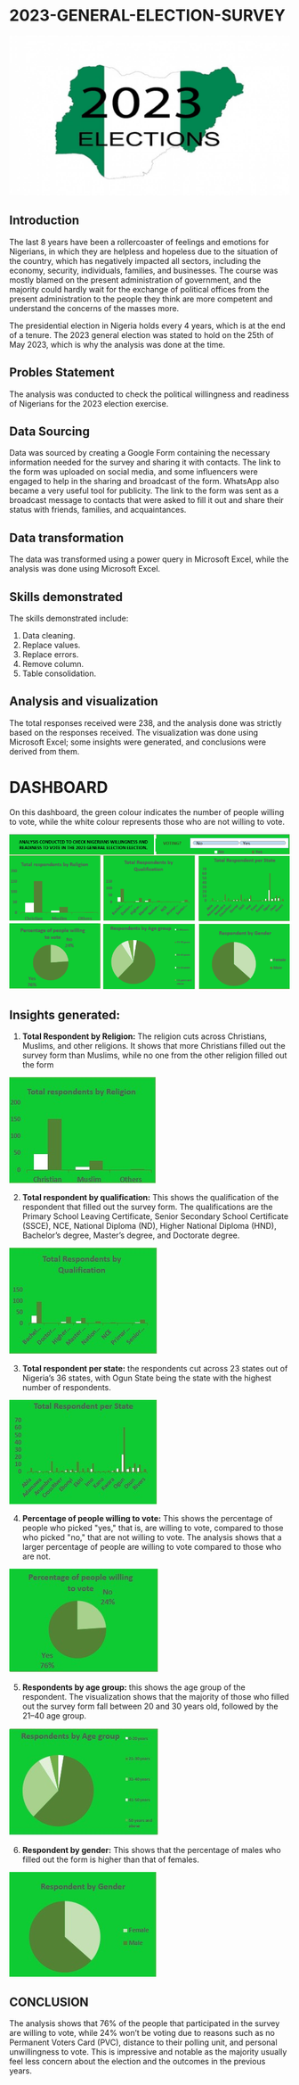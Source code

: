 # 2023-GENERAL-ELECTION-SURVEY

![](ELECTIONLOGO.jpg)

## Introduction
The last 8 years have been a rollercoaster of feelings and emotions for Nigerians, in which they are helpless and hopeless due to the situation of the country, which has negatively impacted all sectors, including the economy, security, individuals, families, and businesses. The course was mostly blamed on the present administration of government, and the majority could hardly wait for the exchange of political offices from the present administration to the people they think are more competent and understand the concerns of the masses more.

The presidential election in Nigeria holds every 4 years, which is at the end of a tenure. The 2023 general election was stated to hold on the 25th of May 2023, which is why the analysis was done at the time.

## Probles Statement
The analysis was conducted to check the political willingness and readiness of Nigerians for the 2023 election exercise.

## Data Sourcing
Data was sourced by creating a Google Form containing the necessary information needed for the survey and sharing it with contacts. The link to the form was uploaded on social media, and some influencers were engaged to help in the sharing and broadcast of the form. WhatsApp also became a very useful tool for publicity. The link to the form was sent as a broadcast message to contacts that were asked to fill it out and share their status with friends, families, and acquaintances.

## Data transformation
The data was transformed using a power query in Microsoft Excel, while the analysis was done using Microsoft Excel.

## Skills demonstrated
The skills demonstrated include:
1.	Data cleaning.
2.	Replace values.
3.	Replace errors.
4.	Remove column.
5.	Table consolidation.

## Analysis and visualization
The total responses received were 238, and the analysis done was strictly based on the responses received. The visualization was done using Microsoft Excel; some insights were generated, and conclusions were derived from them.

# DASHBOARD
On this dashboard, the green colour indicates the number of people willing to vote, while the white colour represents those who are not willing to vote.

![](ElectionDashboard.png)

## Insights generated:
1.	**Total Respondent by Religion:** The religion cuts across Christians, Muslims, and other religions. It shows that more Christians filled out the survey form than Muslims, while no one from the other religion filled out the form


![](RespondentByReligion.jpg)

2.	**Total respondent by qualification:** This shows the qualification of the respondent that filled out the survey form. The qualifications are the Primary School Leaving Certificate, Senior Secondary School Certificate (SSCE), NCE, National Diploma (ND), Higher National Diploma (HND), Bachelor’s degree, Master’s degree, and Doctorate degree.

![](RespondentByQualification.jpg)

3.	**Total respondent per state:** the respondents cut across 23 states out of Nigeria’s 36 states, with Ogun State being the state with the highest number of respondents.

![](RespondentByState.jpg)

4.	**Percentage of people willing to vote:** This shows the percentage of people who picked "yes," that is, are willing to vote, compared to those who picked "no," that are not willing to vote. The analysis shows that a larger percentage of people are willing to vote compared to those who are not.

![](RespondentByWillingToVote.jpg)

5.	**Respondents by age group:** this shows the age group of the respondent. The visualization shows that the majority of those who filled out the survey form fall between 20 and 30 years old, followed by the 21–40 age group.

![](RespondentByAgeGroup.jpg)

6.	**Respondent by gender:** This shows that the percentage of males who filled out the form is higher than that of females.

![](RespondentByGender.jpg)

## CONCLUSION
The analysis shows that 76% of the people that participated in the survey are willing to vote, while 24% won’t be voting due to reasons such as no Permanent Voters Card (PVC), distance to their polling unit, and personal unwillingness to vote. This is impressive and notable as the majority usually feel less concern about the election and the outcomes in the previous years.
